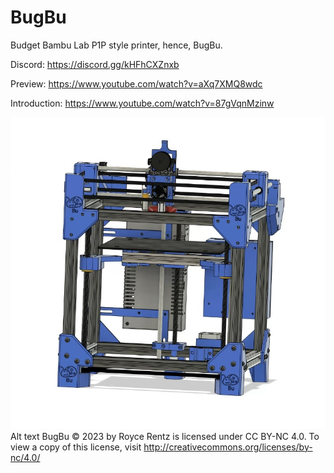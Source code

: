 # BugBu
Budget Bambu Lab P1P style printer, hence, BugBu. 

Discord:  https://discord.gg/kHFhCXZnxb

Preview:  https://www.youtube.com/watch?v=aXq7XMQ8wdc

Introduction:  https://www.youtube.com/watch?v=87gVqnMzinw

![Alt text](Images/Front.jpg)
Alt text BugBu © 2023 by Royce Rentz is licensed under CC BY-NC 4.0. To view a copy of this license, visit http://creativecommons.org/licenses/by-nc/4.0/
